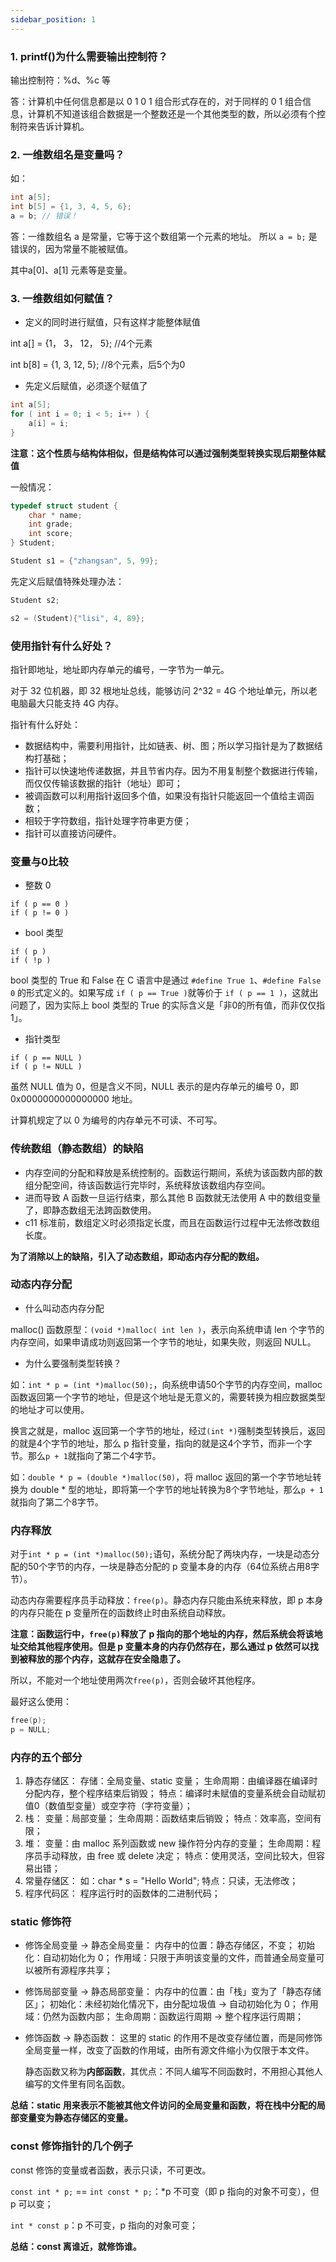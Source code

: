 ```yaml
---
sidebar_position: 1
---
```


### 1. printf()为什么需要输出控制符？

输出控制符：%d、%c 等

答：计算机中任何信息都是以 0 1 0 1 组合形式存在的，对于同样的 0 1 组合信息，计算机不知道该组合数据是一个整数还是一个其他类型的数，所以必须有个控制符来告诉计算机。

### 2. 一维数组名是变量吗？

如：
```c
int a[5]; 
int b[5] = {1, 3, 4, 5, 6};
a = b; // 错误！
```

答：一维数组名 a 是常量，它等于这个数组第一个元素的地址。
所以 `a = b;` 是错误的，因为常量不能被赋值。

其中a[0]、a[1] 元素等是变量。

### 3. 一维数组如何赋值？

- 定义的同时进行赋值，只有这样才能整体赋值
  
int a[] = {1， 3， 12， 5};  //4个元素 

int b[8] = {1, 3, 12, 5};  //8个元素，后5个为0

- 先定义后赋值，必须逐个赋值了

```c
int a[5];
for ( int i = 0; i < 5; i++ ) {
    a[i] = i;
}
```
**注意：这个性质与结构体相似，但是结构体可以通过强制类型转换实现后期整体赋值**

一般情况：
```C
typedef struct student {
    char * name;
    int grade;
    int score;
} Student;

Student s1 = {"zhangsan", 5, 99};
```

先定义后赋值特殊处理办法：
```c
Student s2;

s2 = (Student){"lisi", 4, 89};
```

### 使用指针有什么好处？

指针即地址，地址即内存单元的编号，一字节为一单元。

对于 32 位机器，即 32 根地址总线，能够访问 2^32 = 4G 个地址单元，所以老电脑最大只能支持 4G 内存。

指针有什么好处：
- 数据结构中，需要利用指针，比如链表、树、图；所以学习指针是为了数据结构打基础；
- 指针可以快速地传递数据，并且节省内存。因为不用复制整个数据进行传输，而仅仅传输该数据的指针（地址）即可；
- 被调函数可以利用指针返回多个值，如果没有指针只能返回一个值给主调函数；
- 相较于字符数组，指针处理字符串更方便；
- 指针可以直接访问硬件。

### 变量与0比较

- 整数 0 

```
if ( p == 0 )
if ( p != 0 )
```
- bool 类型

```
if ( p )
if ( !p )
```
bool 类型的 True 和 False 在 C 语言中是通过 `#define True 1`、`#define False 0` 的形式定义的。如果写成 `if ( p == True )`就等价于 `if ( p == 1 )`，这就出问题了，因为实际上 bool 类型的 True 的实际含义是「非0的所有值，而非仅仅指1」。
 
- 指针类型

```
if ( p == NULL )
if ( p != NULL )
```
虽然 NULL 值为 0，但是含义不同，NULL 表示的是内存单元的编号 0，即 0x0000000000000000 地址。

计算机规定了以 0 为编号的内存单元不可读、不可写。

### 传统数组（静态数组）的缺陷

- 内存空间的分配和释放是系统控制的。函数运行期间，系统为该函数内部的数组分配空间，待该函数运行完毕时，系统释放该数组内存空间。
- 进而导致 A 函数一旦运行结束，那么其他 B 函数就无法使用 A 中的数组变量了，即静态数组无法跨函数使用。
- c11 标准前，数组定义时必须指定长度，而且在函数运行过程中无法修改数组长度。

**为了消除以上的缺陷，引入了动态数组，即动态内存分配的数组。**

### 动态内存分配

- 什么叫动态内存分配

malloc() 函数原型：`(void *)malloc( int len )`，表示向系统申请 len 个字节的内存空间，如果申请成功则返回第一个字节的地址，如果失败，则返回 NULL。 

- 为什么要强制类型转换？

如：`int * p = (int *)malloc(50);`，向系统申请50个字节的内存空间，malloc 函数返回第一个字节的地址，但是这个地址是无意义的，需要转换为相应数据类型的地址才可以使用。

换言之就是，malloc 返回第一个字节的地址，经过`(int *)`强制类型转换后，返回的就是4个字节的地址，那么 p 指针变量，指向的就是这4个字节，而非一个字节。那么`p + 1`就指向了第二个4字节。

如：`double * p = (double *)malloc(50)`，将 malloc 返回的第一个字节地址转换为 double * 型的地址，即将第一个字节的地址转换为8个字节地址，那么`p + 1`就指向了第二个8字节。

### 内存释放

对于`int * p = (int *)malloc(50);`语句，系统分配了两块内存，一块是动态分配的50个字节的内存，一块是静态分配的 p 变量本身的内存（64位系统占用8字节）。

动态内存需要程序员手动释放：`free(p)`。静态内存只能由系统来释放，即 p 本身的内存只能在 p 变量所在的函数终止时由系统自动释放。

**注意：函数运行中，`free(p)`释放了 p 指向的那个地址的内存，然后系统会将该地址交给其他程序使用。但是 p 变量本身的内存仍然存在，那么通过 p 依然可以找到被释放的那个内存，这就存在安全隐患了。**

所以，不能对一个地址使用两次`free(p)`，否则会破坏其他程序。

最好这么使用：
```c
free(p);
p = NULL;
```

### 内存的五个部分

1. 静态存储区：
   存储：全局变量、static 变量；
   生命周期：由编译器在编译时分配内存，整个程序结束后销毁；
   特点：编译时未赋值的变量系统会自动赋初值0（数值型变量）或空字符（字符变量）；
2. 栈：
   变量：局部变量；
   生命周期：函数结束后销毁；
   特点：效率高，空间有限；
3. 堆：
   变量：由 malloc 系列函数或 new 操作符分内存的变量；
   生命周期：程序员手动释放，由 free 或 delete 决定；
   特点：使用灵活，空间比较大，但容易出错；
4. 常量存储区：
    如：char * s = "Hello World";
    特点：只读，无法修改；
5. 程序代码区：
   程序运行时的函数体的二进制代码；

### static 修饰符

- 修饰全局变量 -> 静态全局变量：
  内存中的位置：静态存储区，不变；
  初始化：自动初始化为 0；
  作用域：只限于声明该变量的文件，而普通全局变量可以被所有源程序共享；

- 修饰局部变量 -> 静态局部变量：
  内存中的位置：由「栈」变为了「静态存储区」；
  初始化：未经初始化情况下，由分配垃圾值 -> 自动初始化为 0；
  作用域：仍然为函数内部；
  生命周期：函数运行周期 -> 整个程序运行周期；

- 修饰函数 -> 静态函数：
  这里的 static 的作用不是改变存储位置，而是同修饰全局变量一样，改变了函数的作用域，由所有源文件缩小为仅限于本文件。

  静态函数又称为**内部函数**，其优点：不同人编写不同函数时，不用担心其他人编写的文件里有同名函数。

**总结：static 用来表示不能被其他文件访问的全局变量和函数，将在栈中分配的局部变量变为静态存储区的变量。**

### const 修饰指针的几个例子

const 修饰的变量或者函数，表示只读，不可更改。

`const int * p;` == `int const * p;`：*p 不可变（即 p 指向的对象不可变），但 p 可以变；

`int * const p`：p 不可变，p 指向的对象可变；

**总结：const 离谁近，就修饰谁。**



